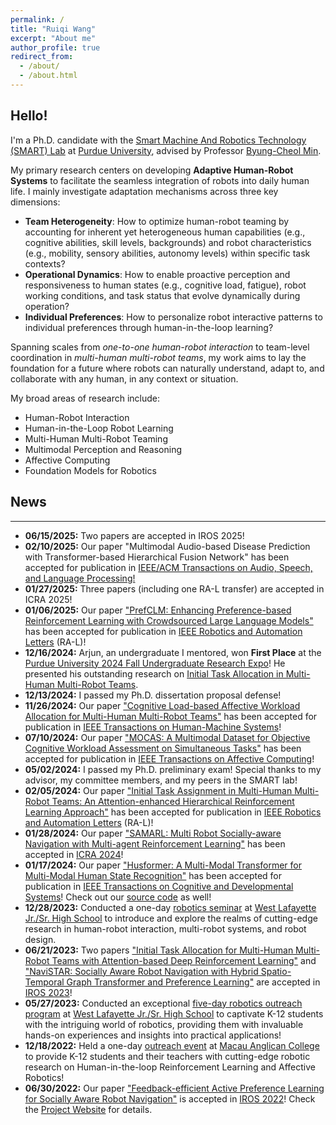 ```yaml
---
permalink: /
title: "Ruiqi Wang"
excerpt: "About me"
author_profile: true
redirect_from: 
  - /about/
  - /about.html
---
```

## Hello! 

I'm a Ph.D. candidate with the [Smart Machine And Robotics Technology (SMART) Lab](http://www.smart-laboratory.org/) 
at [Purdue University](https://www.purdue.edu/),
advised by Professor [Byung-Cheol Min](http://www.smart-laboratory.org/group/bcm.html). 

My primary research centers on developing **Adaptive Human-Robot Systems** to facilitate the seamless integration of robots into daily human life. I mainly investigate adaptation mechanisms across three key dimensions:

- **Team Heterogeneity**: How to optimize human-robot teaming by accounting for inherent yet heterogeneous human capabilities (e.g., cognitive abilities, skill levels, backgrounds) and robot characteristics (e.g., mobility, sensory abilities, autonomy levels) within specific task contexts?
- **Operational Dynamics**: How to enable proactive perception and responsiveness to human states (e.g., cognitive load, fatigue), robot working conditions, and task status that evolve dynamically during operation?
- **Individual Preferences**: How to personalize robot interactive patterns to individual preferences through human-in-the-loop learning?

Spanning scales from _one-to-one human-robot interaction_ to team-level coordination in _multi-human multi-robot teams_, my work aims to lay the foundation for a future where robots can naturally understand, adapt to, and collaborate with any human, in any context or situation.

My broad areas of research include:
- Human-Robot Interaction
- Human-in-the-Loop Robot Learning
- Multi-Human Multi-Robot Teaming
- Multimodal Perception and Reasoning
- Affective Computing
- Foundation Models for Robotics




## News
---
- **06/15/2025:** Two papers are accepted in IROS 2025!
- **02/10/2025:** Our paper "Multimodal Audio-based Disease Prediction with Transformer-based Hierarchical Fusion Network" has been accepted for publication in [IEEE/ACM Transactions on Audio, Speech, and Language Processing!](https://ieeexplore.ieee.org/xpl/RecentIssue.jsp?punumber=6570655)
- **01/27/2025:** Three papers (including one RA-L transfer) are accepted in ICRA 2025!
- **01/06/2025:** Our paper ["PrefCLM: Enhancing Preference-based Reinforcement Learning with Crowdsourced Large Language Models"](https://sites.google.com/view/ita-aehrl) has been accepted for publication in [IEEE Robotics and Automation Letters](https://ieeexplore.ieee.org/xpl/RecentIssue.jsp?punumber=7083369) (RA-L)!
- **12/16/2024:** Arjun, an undergraduate I mentored, won **First Place** at the [Purdue University 2024 Fall Undergraduate Research Expo](https://www.purdue.edu/undergrad-research/conferences/fall/index.php)! He presented his outstanding research on [Initial Task Allocation in Multi-Human Multi-Robot Teams](https://sites.google.com/view/ita-rebel).
- **12/13/2024:** I passed my Ph.D. dissertation proposal defense!
- **11/26/2024:** Our paper ["Cognitive Load-based Affective Workload Allocation for Multi-Human Multi-Robot Teams"](https://sites.google.com/view/affective-workload-allocation/home) has been accepted for publication in [IEEE Transactions on Human-Machine Systems](https://ieeexplore.ieee.org/xpl/RecentIssue.jsp?punumber=6221037)!
- **07/10/2024:** Our paper ["MOCAS: A Multimodal Dataset for Objective Cognitive Workload Assessment on Simultaneous Tasks"](https://ieeexplore.ieee.org/document/10557131) has been accepted for publication in [IEEE Transactions on Affective Computing](https://ieeexplore.ieee.org/xpl/RecentIssue.jsp?punumber=5165369)!
- **05/02/2024:** I passed my Ph.D. preliminary exam! Special thanks to my advisor, my committee members, and my peers in the SMART lab!
- **02/05/2024:** Our paper ["Initial Task Assignment in Multi-Human Multi-Robot Teams: An Attention-enhanced Hierarchical Reinforcement Learning Approach"](https://sites.google.com/view/ita-aehrl) has been accepted for publication in [IEEE Robotics and Automation Letters](https://ieeexplore.ieee.org/xpl/RecentIssue.jsp?punumber=7083369) (RA-L)!
- **01/28/2024:** Our paper ["SAMARL: Multi Robot Socially-aware Navigation with Multi-agent Reinforcement Learning"](https://sites.google.com/view/samarl) has been accepted in [ICRA 2024](https://2024.ieee-icra.org/)!
- **01/17/2024:** Our paper ["Husformer: A Multi-Modal Transformer for Multi-Modal Human State Recognition"](https://ieeexplore.ieee.org/document/10413204) has been accepted for publication in [IEEE Transactions on Cognitive and Developmental Systems](https://ieeexplore.ieee.org/xpl/RecentIssue.jsp?punumber=7274989)! Check out our [source code](https://github.com/SMARTlab-Purdue/Husformer) as well!
- **12/28/2023:** Conducted a one-day [robotics seminar](https://polytechnic.purdue.edu/ahmrs/outreach/2023-fall-wlhs) at [West Lafayette Jr./Sr. High School](https://www.wl.k12.in.us/jrsr?_ga=2.190104235.1888180478.1720911245-1660870725.1673115484) to introduce and explore the realms of cutting-edge research in human-robot interaction, multi-robot systems, and robot design.
- **06/21/2023:** Two papers ["Initial Task Allocation for Multi-Human Multi-Robot Teams with Attention-based Deep Reinforcement Learning"](https://sites.google.com/view/ITA-AtRL) and ["NaviSTAR: Socially Aware Robot Navigation with Hybrid Spatio-Temporal Graph Transformer and Preference Learning"](https://sites.google.com/view/san-navistar) are accepted in [IROS 2023](https://ieee-iros.org/)!
- **05/27/2023:** Conducted an exceptional [five-day robotics outreach program](https://polytechnic.purdue.edu/ahmrs/outreach/2023-spring-wlhs) at [West Lafayette Jr./Sr. High School](https://www.wl.k12.in.us/jrsr?_ga=2.190104235.1888180478.1720911245-1660870725.1673115484) to captivate K-12 students with the intriguing world of robotics, providing them with invaluable hands-on experiences and insights into practical applications!
- **12/18/2022:** Held a one-day [outreach event](https://polytechnic.purdue.edu/ahmrs/outreach/2022-fall-macau-anglican-college) at [Macau Anglican College](https://acm.edu.mo/?_ga=2.190236331.1888180478.1720911245-1660870725.1673115484) to provide K-12 students and their teachers with cutting-edge robotic research on Human-in-the-loop Reinforcement Learning and Affective Robotics!
- **06/30/2022:** Our paper ["Feedback-efficient Active Preference Learning for Socially Aware Robot Navigation"](https://ieeexplore.ieee.org/document/9981616) is accepted in [IROS 2022](https://iros2022.org/)! Check the [Project Website](https://sites.google.com/view/san-fapl) for details.


